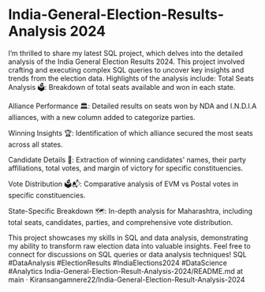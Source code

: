 # India-General-Election-Results-Analysis 2024
I’m thrilled to share my latest SQL project, which delves into the detailed analysis of the India General Election Results 2024. This project involved crafting and executing complex SQL queries to uncover key insights and trends from the election data. Highlights of the analysis include:
Total Seats Analysis 🗳️:
Breakdown of total seats available and won in each state.

Alliance Performance 🏛️:
Detailed results on seats won by NDA and I.N.D.I.A alliances, with a new column added to categorize parties.

Winning Insights 🏆:
Identification of which alliance secured the most seats across all states.

Candidate Details 🏅:
Extraction of winning candidates' names, their party affiliations, total votes, and margin of victory for specific constituencies.

Vote Distribution 🗳️📬:
Comparative analysis of EVM vs Postal votes in specific constituencies.

State-Specific Breakdown 🗺️:
In-depth analysis for Maharashtra, including total seats, candidates, parties, and comprehensive vote distribution.

This project showcases my skills in SQL and data analysis, demonstrating my ability to transform raw election data into valuable insights.
Feel free to connect for discussions on SQL queries or data analysis techniques!
SQL #DataAnalysis #ElectionResults #IndiaElections2024 #DataScience #Analytics
India-General-Election-Result-Analysis-2024/README.md at main · Kiransangamnere22/India-General-Election-Result-Analysis-2024 
